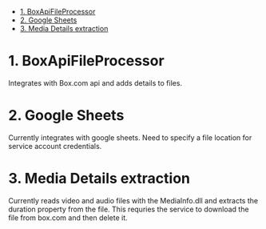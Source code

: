 - [1. BoxApiFileProcessor](#1-boxapifileprocessor)
- [2. Google Sheets](#2-google-sheets)
- [3. Media Details extraction](#3-media-details-extraction)

# 1. BoxApiFileProcessor
Integrates with Box.com api and adds details to files.


# 2. Google Sheets 
Currently integrates with google sheets.  Need to specify a file location for service account credentials.

# 3. Media Details extraction
Currently reads video and audio files with the MediaInfo.dll and extracts the duration property from the file.  This requries the service to download the file from box.com and then delete it.  

